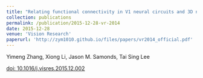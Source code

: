 ```yaml
---
title: "Relating functional connectivity in V1 neural circuits and 3D natural scenes using Boltzmann machines"
collection: publications
permalink: /publication/2015-12-28-vr-2014
date: 2015-12-28
venue: 'Vision Research'
paperurl: 'http://zym1010.github.io/files/papers/vr2014_official.pdf'
---
```


Yimeng Zhang, Xiong Li, Jason M. Samonds, Tai Sing Lee

[doi: 10.1016/j.visres.2015.12.002](https://doi.org/10.1016/j.visres.2015.12.002)
